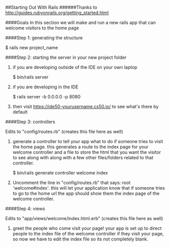 ##Starting Out With Rails
######Thanks to http://guides.rubyonrails.org/getting_started.html

####Goals
In this section we will make and run a new rails app that can 
welcome visitors to the home page

####Step 1: generating the structure

   $ rails new project_name

####Step 2: starting the server in your new project folder
1. if you are developing outside of the IDE on your own laptop

   $ bin/rails server

2. if you are developing in the IDE

   $ rails server -b 0.0.0.0 -p 8080

3. then visit https://ide50-yourusername.cs50.io/ to see what's there by default

####Step 3: controllers

   Edits to "config/routes.rb" (creates this file here as well)
   
1. generate a controller to tell your app what to do if someone tries to 
   visit the home page. this generates a route to the index page for your 
   welcome controller and a file to store the html that you want the visitor 
   to see along with along with a few other files/folders related 
   to that controller.

   $ bin/rails generate controller welcome index

2. Uncomment the line in "config/routes.rb" that says: root 'welcome#index'. 
   this will let your application know that if someone tries to go to the home 
   url the app should show them the index page of the welcome controller.

####Step 4: views

   Edits to "app/views/welcome/index.html.erb" (creates this file here as well)
   
1. greet the people who come visit your page! your app is set up to direct
   people to the index file of the welcome controller if they visit your page, 
   so now we have to edit the index file so its not completely blank.

